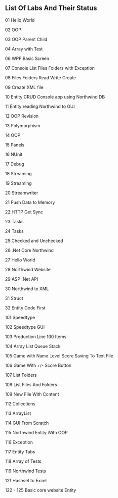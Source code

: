 ## List Of Labs And Their Status
 
01 Hello World
 
02 OOP

03 OOP Parent Child

04 Array with Test

06 WPF Basic Screen

07 Console List Files Folders with Exception

08 Files Folders Read Write Create

09 Create XML file

10 Entity CRUD Console app using Northwind DB

11 Entity reading Northwind to GUI

12 OOP Revision

13 Polymorphism

14 OOP

15 Panels

16 NUnit

17 Debug

18 Streaming 

19 Streaming

20 Streamwriter

21 Push Data to Memory 

22 HTTP Get Sync

23 Tasks

24 Tasks

25 Checked and Unchecked

26 .Net Core Northwind

27 Hello World

28 Northwind Website 

29 ASP .Net API

30 Northwind to XML

31 Struct

32 Entity Code First

101 Speedtype

102 Speedtype GUI

103 Production Line 100 Items

104 Array List Queue Stack

105 Game with Name Level Score Saving To Text File

106 Game With +/- Score Button

107 List Folders

108 List Files And Folders

109 New File With Content

112 Collections

113 ArrayList

114 GUI From Scratch 

115 Northwind Entity With OOP

116 Exception

117 Entity Tabs

118 Array of Tests

119 Northwind Tests

121 Hashset to Excel

122 - 125 Basic core website Entity

